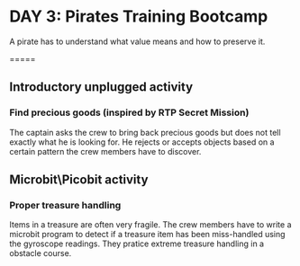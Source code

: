 # DAY 3: Pirates Training Bootcamp

A pirate has to understand what value means and how to preserve it.

=====

## Introductory unplugged activity 

### Find precious goods (inspired by RTP Secret Mission)

The captain asks the crew to bring back precious goods but does not tell exactly what he is looking for. He rejects or accepts objects based on a certain pattern the crew members have to discover.

## Microbit\Picobit activity

### Proper treasure handling

Items in a treasure are often very fragile. The crew members have to write a microbit program to detect if a treasure item has been miss-handled using the gyroscope readings. They pratice extreme treasure handling in a obstacle course.